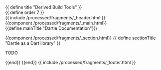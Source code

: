 {{ define title "Derived Build Tools" }}\
{{ define order 7 }}\
{{ include /processed/fragments/_header.html }}\
{{component /processed/fragments/_main.html}}\
{{define mainTitle "Dartle Documentation"}}\

{{component /processed/fragments/_section.html}}
{{ define sectionTitle "Dartle as a Dart library" }}

TODO

{{end}}
{{end}}
{{ include /processed/fragments/_footer.html }}
